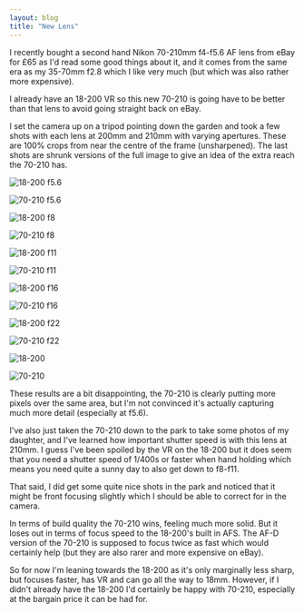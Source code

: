 ```yaml
---
layout: blog
title: "New Lens"
---
```


I recently bought a second hand Nikon 70-210mm f4-f5.6 AF lens from eBay for £65 as I'd read some good things about it, and it comes from the same era as my 35-70mm f2.8 which I like very much (but which was also rather more expensive).

I already have an 18-200 VR so this new 70-210 is going have to be better than that lens to avoid going straight back on eBay.

I set the camera up on a tripod pointing down the garden and took a few shots with each lens at 200mm and 210mm with varying apertures. These are 100% crops from near the centre of the frame (unsharpened). The last shots are shrunk versions of the full image to give an idea of the extra reach the 70-210 has.

![18-200 f5.6](https://photos.smugmug.com/photos/i-hNpmQSt/0/878c0fdf/O/i-hNpmQSt.jpg)

![70-210 f5.6](https://photos.smugmug.com/photos/i-ZMLBPGb/0/eb794579/O/i-ZMLBPGb.jpg)

![18-200 f8](https://photos.smugmug.com/photos/i-k2NgGnb/0/295241f1/O/i-k2NgGnb.jpg)

![70-210 f8](https://photos.smugmug.com/photos/i-Z29nTzr/0/0efd70a2/O/i-Z29nTzr.jpg)

![18-200 f11](https://photos.smugmug.com/photos/i-LXWXCGj/0/e951bda0/O/i-LXWXCGj.jpg)

![70-210 f11](https://photos.smugmug.com/photos/i-7BpS9JW/0/6ed3c2cc/O/i-7BpS9JW.jpg)

![18-200 f16](https://photos.smugmug.com/photos/i-RMDN2Xh/0/4201296c/O/i-RMDN2Xh.jpg)

![70-210 f16](https://photos.smugmug.com/photos/i-3Ccz6gn/0/2d62c03d/O/i-3Ccz6gn.jpg)

![18-200 f22](https://photos.smugmug.com/photos/i-RPVJbdz/0/04335221/O/i-RPVJbdz.jpg)

![70-210 f22](https://photos.smugmug.com/photos/i-Bgb9d8F/0/44aa86ee/O/i-Bgb9d8F.jpg)

![18-200](https://photos.smugmug.com/photos/i-DjqGrBK/0/caf01f21/O/i-DjqGrBK.jpg)

![70-210](https://photos.smugmug.com/photos/i-fFDLWtq/0/e2b8846e/O/i-fFDLWtq.jpg)

These results are a bit disappointing, the 70-210 is clearly putting more pixels over the same area, but I'm not convinced it's actually capturing much more detail (especially at f5.6).

I've also just taken the 70-210 down to the park to take some photos of my daughter, and I've learned how important shutter speed is with this lens at 210mm. I guess I've been spoiled by the VR on the 18-200 but it does seem that you need a shutter speed of 1/400s or faster when hand holding which means you need quite a sunny day to also get down to f8-f11.

That said, I did get some quite nice shots in the park and noticed that it might be front focusing slightly which I should be able to correct for in the camera.

In terms of build quality the 70-210 wins, feeling much more solid. But it loses out in terms of focus speed to the 18-200's built in AFS. The AF-D version of the 70-210 is supposed to focus twice as fast which would certainly help (but they are also rarer and more expensive on eBay).

So for now I'm leaning towards the 18-200 as it's only marginally less sharp, but focuses faster, has VR and can go all the way to 18mm. However, if I didn't already have the 18-200 I'd certainly be happy with 70-210, especially at the bargain price it can be had for.